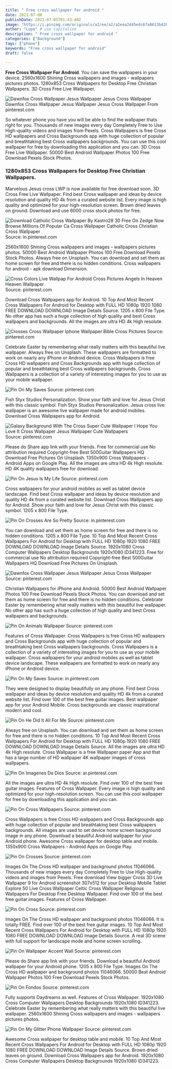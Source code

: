 ```yaml
---
title: " Free cross wallpaper for android "
date: 2021-07-08
publishDate: 2021-07-05T01:43:40Z
image: "https://i.pinimg.com/originals/a2/ee/a2/a2eea2d45edc67a8613b420ecbaaf282.jpg"
author: "Lupo" # use capitalize
description: " Free cross wallpaper for android "
categories: ["Background"]
tags: ["phone"]
keywords: "Free cross wallpaper for android"
draft: false

---
```



**Free Cross Wallpaper For Android**. You can save the wallpapers in your device. 2560x1600 Shining Cross wallpapers and images - wallpapers pictures photos. 1280x853 Cross Wallpapers for Desktop Free Christian Wallpapers. 3D Cross Free Live Wallpaper.

![Dawnfox Cross Wallpaper Jesus Wallpaper Jesus Cross Wallpaper](https://i.pinimg.com/736x/f9/64/92/f964923f4304da6a1b41eeabdcfde28e.jpg "Dawnfox Cross Wallpaper Jesus Wallpaper Jesus Cross Wallpaper")
Dawnfox Cross Wallpaper Jesus Wallpaper Jesus Cross Wallpaper From pinterest.com


So whatever phone you have you will be able to find the wallpaper thats right for you. Thousands of new images every day Completely Free to Use High-quality videos and images from Pexels. Cross Wallpapers is free Cross HD wallpapers and Cross Backgrounds app with huge collection of popular and breathtaking best Cross wallpapers backgrounds. You can use this cool wallpaper for free by downloading this application and you can. 3D Cross Free Live Wallpaper. 50000 Best Android Wallpaper Photos 100 Free Download Pexels Stock Photos.

### 1280x853 Cross Wallpapers for Desktop Free Christian Wallpapers.

Marvelous Jesus cross LWP is now available for free download soon. 3D Cross Free Live Wallpaper. Find best Cross wallpaper and ideas by device resolution and quality HD 4k from a curated website list. Every image is high quality and optimized for your high-resolution screen. Brown dried leaves on ground. Download and use 6000 cross stock photos for free.


![Download Catholic Cross Wallpaper By Kastro28 30 Free On Zedge Now Browse Millions Of Popular Ca Cross Wallpaper Catholic Cross Christian Cross Wallpaper](https://i.pinimg.com/736x/21/29/5f/21295fefc9c7fc37b819511cfb7275e9.jpg "Download Catholic Cross Wallpaper By Kastro28 30 Free On Zedge Now Browse Millions Of Popular Ca Cross Wallpaper Catholic Cross Christian Cross Wallpaper")
Source: in.pinterest.com

2560x1600 Shining Cross wallpapers and images - wallpapers pictures photos. 50000 Best Android Wallpaper Photos 100 Free Download Pexels Stock Photos. Always free on Unsplash. You can download and set them as home screen for free and there is no hidden conditions. Cross wallpapers for android - apk download Dimension.

![Cross Colors Live Wallpap For Android Cross Pictures Angels In Heaven Heaven Wallpaper](https://i.pinimg.com/originals/3c/1e/aa/3c1eaa838139c6f28d88438350b5e20f.jpg "Cross Colors Live Wallpap For Android Cross Pictures Angels In Heaven Heaven Wallpaper")
Source: pinterest.com

Download Cross Wallpapers app for Android. 10 Top And Most Recent Cross Wallpapers For Android for Desktop with FULL HD 1080p 1920 1080 FREE DOWNLOAD DOWNLOAD Image Details Source. 1205 x 800 File Type. No other app has such a huge collection of high quality and best Cross wallpapers and backgrounds. All the images are ultra HD 4k High resolute.

![Crosses Cross Wallpaper Iphone Wallpaper Bible Cross Pictures](https://i.pinimg.com/originals/bf/85/96/bf85961431545a1bc388362e89528bd6.jpg "Crosses Cross Wallpaper Iphone Wallpaper Bible Cross Pictures")
Source: pinterest.com

Celebrate Easter by remembering what really matters with this beautiful live wallpaper. Always free on Unsplash. These wallpapers are formatted to work on nearly any iPhone or Android device. Cross Wallpapers is free Cross HD wallpapers and Cross Backgrounds app with huge collection of popular and breathtaking best Cross wallpapers backgrounds. Cross Wallpapers is a collection of a variety of interesting images for you to use as your mobile wallpaper.

![Pin On My Saves](https://i.pinimg.com/736x/bc/96/6a/bc966aaa00a224240e6ee6800c1c2e3e.jpg "Pin On My Saves")
Source: pinterest.com

Fish Styx Studios Personalization. Show your faith and love for Jesus Christ with this classic symbol. Fish Styx Studios Personalization. Jesus cross live wallpaper is an awesome live wallpaper made for android mobiles. Download Cross Wallpapers app for Android.

![Galaxy Background With The Cross Super Cute Wallpaper I Hope You Love It Cross Wallpaper Jesus Wallpaper Cute Wallpapers](https://i.pinimg.com/originals/7d/b5/ed/7db5ed00d22d7ebdd20ecd2bd18fd27d.jpg "Galaxy Background With The Cross Super Cute Wallpaper I Hope You Love It Cross Wallpaper Jesus Wallpaper Cute Wallpapers")
Source: pinterest.com

Please do Share app link with your friends. Free for commercial use No attribution required Copyright-free Best 500Guitar Wallpapers HQ Download Free Pictures On Unsplash. 1350x900 Cross Wallpapers - Android Apps on Google Play. All the images are ultra HD 4k High resolute. HD 4K quality wallpapers free for download.

![Pin On Jesus Is My Life](https://i.pinimg.com/originals/b6/72/55/b672556be16af1c1d202c1c8cb781221.jpg "Pin On Jesus Is My Life")
Source: pinterest.com

Cross wallpapers for your android mobiles as well as tablet device landscape. Find best Cross wallpaper and ideas by device resolution and quality HD 4k from a curated website list. Download Cross Wallpapers app for Android. Show your faith and love for Jesus Christ with this classic symbol. 1205 x 800 File Type.

![Pin On Crosses Are So Pretty](https://i.pinimg.com/originals/3d/da/61/3dda61a1c2c4b064ff882c182cb5bfe6.jpg "Pin On Crosses Are So Pretty")
Source: in.pinterest.com

You can download and set them as home screen for free and there is no hidden conditions. 1205 x 800 File Type. 10 Top And Most Recent Cross Wallpapers For Android for Desktop with FULL HD 1080p 1920 1080 FREE DOWNLOAD DOWNLOAD Image Details Source. 1920x1080 Cross Computer Wallpapers Desktop Backgrounds 1920x1080 ID341223. Free for commercial use No attribution required Copyright-free Best 500Guitar Wallpapers HQ Download Free Pictures On Unsplash.

![Dawnfox Cross Wallpaper Jesus Wallpaper Jesus Cross Wallpaper](https://i.pinimg.com/736x/f9/64/92/f964923f4304da6a1b41eeabdcfde28e.jpg "Dawnfox Cross Wallpaper Jesus Wallpaper Jesus Cross Wallpaper")
Source: pinterest.com

Christian Wallpapers for iPhone and Android. 50000 Best Android Wallpaper Photos 100 Free Download Pexels Stock Photos. You can download and set them as home screen for free and there is no hidden conditions. Celebrate Easter by remembering what really matters with this beautiful live wallpaper. No other app has such a huge collection of high quality and best Cross wallpapers and backgrounds.

![Pin On Animals Wallpaper](https://i.pinimg.com/originals/b8/0d/00/b80d000ad8e05227ab545809e872ec16.jpg "Pin On Animals Wallpaper")
Source: pinterest.com

Features of Cross Wallpaper. Cross Wallpapers is free Cross HD wallpapers and Cross Backgrounds app with huge collection of popular and breathtaking best Cross wallpapers backgrounds. Cross Wallpapers is a collection of a variety of interesting images for you to use as your mobile wallpaper. Cross wallpapers for your android mobiles as well as tablet device landscape. These wallpapers are formatted to work on nearly any iPhone or Android device.

![Pin On My Saves](https://i.pinimg.com/736x/c8/a3/6b/c8a36bf2033d6bc558ccc9705689b66e.jpg "Pin On My Saves")
Source: in.pinterest.com

They were designed to display beautifully on any phone. Find best Cross wallpaper and ideas by device resolution and quality HD 4k from a curated website list. Find over 100 of the best free guitar images. Best wallpaper app for your Android Mobile. Cross backgrounds are classic inspirational modern and cool.

![Pin On He Did It All For Me](https://i.pinimg.com/originals/64/96/db/6496db51db33575624545e189d8033d9.jpg "Pin On He Did It All For Me")
Source: pinterest.com

Always free on Unsplash. You can download and set them as home screen for free and there is no hidden conditions. 10 Top And Most Recent Cross Wallpapers For Android for Desktop with FULL HD 1080p 1920 1080 FREE DOWNLOAD DOWNLOAD Image Details Source. All the images are ultra HD 4k High resolute. Cross Wallpaper is a free Wallpaper paper App and that has a large number of HD wallpaper 4K wallpaper images of cross wallpapers.

![Pin On Imagenes De Dios](https://i.pinimg.com/originals/05/f3/a9/05f3a91c4372f31b5b8875ff2da72ef8.jpg "Pin On Imagenes De Dios")
Source: ar.pinterest.com

All the images are ultra HD 4k High resolute. Find over 100 of the best free guitar images. Features of Cross Wallpaper. Every image is high quality and optimized for your high-resolution screen. You can use this cool wallpaper for free by downloading this application and you can.

![Pin On Cross Wallpapers](https://i.pinimg.com/originals/49/c7/f6/49c7f6cba38db82788e18fb55d99b706.jpg "Pin On Cross Wallpapers")
Source: pinterest.com

Cross Wallpapers is free Cross HD wallpapers and Cross Backgrounds app with huge collection of popular and breathtaking best Cross wallpapers backgrounds. All images are used to set device home screen background image in any phone. Download a beautiful Android wallpaper for your Android phone. Awesome Cross wallpaper for desktop table and mobile. 1350x900 Cross Wallpapers - Android Apps on Google Play.

![Pin On Crosses](https://i.pinimg.com/originals/11/c7/0e/11c70e0351f4173b7d9f5e4718dd53b7.jpg "Pin On Crosses")
Source: pinterest.com

Images On The Cross HD wallpaper and background photos 11046066. Thousands of new images every day Completely Free to Use High-quality videos and images from Pexels. Free download View bigger Cross 3D Live Wallpaper 9 for Android screenshot 307x512 for your Desktop Mobile Tablet Explore 50 Live Cross Wallpaper Celtic Cross Wallpaper Religious Wallpapers For Desktop Free Desktop Wallpaper. Find over 100 of the best free guitar images. Features of Cross Wallpaper.

![Pin On Cross](https://i.pinimg.com/originals/41/90/f9/4190f917035731eab6facd0a33906657.jpg "Pin On Cross")
Source: pinterest.com

Images On The Cross HD wallpaper and background photos 11046066. It is totally FREE. Find over 100 of the best free guitar images. 10 Top And Most Recent Cross Wallpapers For Android for Desktop with FULL HD 1080p 1920 1080 FREE DOWNLOAD DOWNLOAD Image Details Source. A real 3D scene with full support for landscape mode and home screen scrolling.

![Pin On Wallpaper Accent Wall](https://i.pinimg.com/736x/a5/47/b7/a547b7c984309465f29e70725298a994.jpg "Pin On Wallpaper Accent Wall")
Source: pinterest.com

Please do Share app link with your friends. Download a beautiful Android wallpaper for your Android phone. 1205 x 800 File Type. Images On The Cross HD wallpaper and background photos 11046066. 50000 Best Android Wallpaper Photos 100 Free Download Pexels Stock Photos.

![Pin On Fondos](https://i.pinimg.com/originals/9d/78/0c/9d780ce3d7ac4badf4892adb5514a8ea.jpg "Pin On Fondos")
Source: pinterest.com

Fully supports Daydreams as well. Features of Cross Wallpaper. 1920x1080 Cross Computer Wallpapers Desktop Backgrounds 1920x1080 ID341223. Celebrate Easter by remembering what really matters with this beautiful live wallpaper. 2560x1600 Shining Cross wallpapers and images - wallpapers pictures photos.

![Pin On My Glitter Phone Wallpaper](https://i.pinimg.com/originals/a2/ee/a2/a2eea2d45edc67a8613b420ecbaaf282.jpg "Pin On My Glitter Phone Wallpaper")
Source: pinterest.com

Awesome Cross wallpaper for desktop table and mobile. 10 Top And Most Recent Cross Wallpapers For Android for Desktop with FULL HD 1080p 1920 1080 FREE DOWNLOAD DOWNLOAD Image Details Source. Brown dried leaves on ground. Download Cross Wallpapers app for Android. 1920x1080 Cross Computer Wallpapers Desktop Backgrounds 1920x1080 ID341223.

